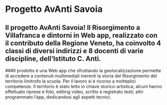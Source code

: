 # Progetto AvAnti Savoia
## Il progetto AvAnti Savoia! Il Risorgimento a Villafranca e dintorni in Web app, realizzato con il contributo della Regione Veneto, ha coinvolto 4 classi di diversi indirizzi e 8 docenti di varie discipline, dell’Istituto C. Anti. 
###Il prodotto è una Web app che sfruttando la geolocalizzazione permette di accedere a contenuti multimediali inerenti la storia del Risorgimento del territorio limitrofo la scuola. Per il lavoro si è ricorso a molteplici competenze. Il territorio è stato letto in chiave storico-artistica, alcuni hanno effettuato riprese e foto, editing video, scritto e registrato testi; altri programmato l’app, dedicandosi agli aspetti tecnici. 
